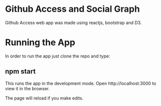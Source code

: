 # Github Access and Social Graph

Github Access web app was made using reactjs, bootstrap and D3.




# Running the App
In order to run the app just clone the repo and type:

## npm start

This runs the app in the development mode.
Open http://localhost:3000 to view it in the browser.

The page will reload if you make edits.
